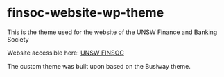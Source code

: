 # finsoc-website-wp-theme
This is the theme used for the website of the UNSW Finance and Banking Society  

Website accessible here: [UNSW FINSOC](https://unswfinsoc.org.au)

The custom theme was built upon based on the Busiway theme.

